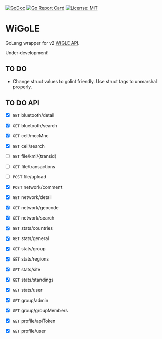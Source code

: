 [![GoDoc](https://godoc.org/gitlab.com/MicahParks/wigole?status.svg)](https://godoc.org/gitlab.com/MicahParks/wigole) [![Go Report Card](https://goreportcard.com/badge/gitlab.com/MicahParks/wigole)](https://goreportcard.com/report/gitlab.com/MicahParks/wigole) [![License: MIT](https://img.shields.io/badge/License-MIT-blue.svg)](https://opensource.org/licenses/MIT)
# WiGoLE

GoLang wrapper for v2 [WiGLE API](https://api.wigle.net/swagger).

Under development!

## TO DO
* Change struct values to golint friendly. Use struct tags to unmarshal properly.

## TO DO API
- [x] `GET` bluetooth/detail
- [x] `GET` bluetooth/search
- [x] `GET` cell/mccMnc
- [x] `GET` cell/search
- [ ] `GET` file/kml/{transid}
- [ ] `GET` file/transactions
- [ ] `POST` file/upload
- [x] `POST` network/comment
- [x] `GET` network/detail
- [x] `GET` network/geocode
- [x] `GET` network/search
- [x] `GET` stats/countries
- [x] `GET` stats/general
- [x] `GET` stats/group
- [x] `GET` stats/regions
- [x] `GET` stats/site
- [x] `GET` stats/standings
- [x] `GET` stats/user
- [x] `GET` group/admin
- [x] `GET` group/groupMembers
- [x] `GET` profile/apiToken
- [x] `GET` profile/user
 
